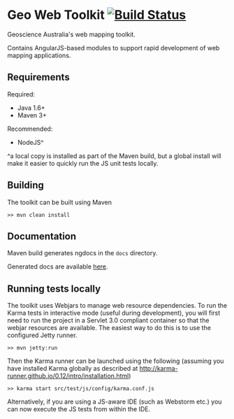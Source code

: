 # Geo Web Toolkit [![Build Status](https://travis-ci.org/GeoscienceAustralia/geo-web-toolkit.svg?branch=doco-comments)](https://travis-ci.org/GeoscienceAustralia/geo-web-toolkit)

Geoscience Australia's web mapping toolkit.

Contains AngularJS-based modules to support rapid development of web mapping applications.

## Requirements

Required:

* Java 1.6+
* Maven 3+

Recommended:

* NodeJS^

^a local copy is installed as part of the Maven build, but a global install will make it easier to quickly run the JS unit tests locally.

## Building

The toolkit can be built using Maven

`>> mvn clean install`

## Documentation

Maven build generates ngdocs in the `docs` directory.

Generated docs are available [here](http://geoscienceaustralia.github.io/geo-web-toolkit/docs/).

## Running tests locally

The toolkit uses Webjars to manage web resource dependencies. To run the Karma tests in interactive mode (useful during development), you will first need to run the project in a Servlet 3.0 compliant container so that the webjar resources are available. The easiest way to do this is to use the configured Jetty runner.

`>> mvn jetty:run`

Then the Karma runner can be launched using the following (assuming you have installed Karma globally as described at http://karma-runner.github.io/0.12/intro/installation.html)

`>> karma start src/test/js/config/karma.conf.js`

Alternatively, if you are using a JS-aware IDE (such as Webstorm etc.) you can now execute the JS tests from within the IDE.
